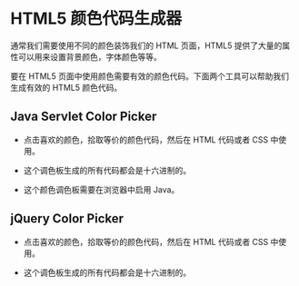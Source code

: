 # HTML5 颜色代码生成器

通常我们需要使用不同的颜色装饰我们的 HTML 页面，HTML5 提供了大量的属性可以用来设置背景颜色，字体颜色等等。

要在 HTML5 页面中使用颜色需要有效的颜色代码。下面两个工具可以帮助我们生成有效的 HTML5 颜色代码。

## Java Servlet Color Picker

- 点击喜欢的颜色，拾取等价的颜色代码，然后在 HTML 代码或者 CSS 中使用。

- 这个调色板生成的所有代码都会是十六进制的。

- 这个颜色调色板需要在浏览器中启用 Java。

## jQuery Color Picker

- 点击喜欢的颜色，拾取等价的颜色代码，然后在 HTML 代码或者 CSS 中使用。

- 这个调色板生成的所有代码都会是十六进制的。